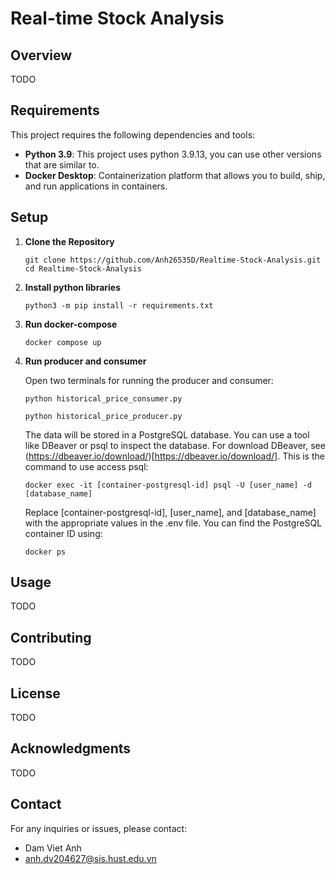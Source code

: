 # Real-time Stock Analysis

## Overview

TODO

## Requirements

This project requires the following dependencies and tools:

- **Python 3.9**: This project uses python 3.9.13, you can use other versions that are similar to.
- **Docker Desktop**: Containerization platform that allows you to build, ship, and run applications in containers.

## Setup

1. **Clone the Repository**
   ```
   git clone https://github.com/Anh26535D/Realtime-Stock-Analysis.git
   cd Realtime-Stock-Analysis
   ```

2. **Install python libraries**
   ```
   python3 -m pip install -r requirements.txt
   ```

3. **Run docker-compose**
   ```
   docker compose up
   ```

4. **Run producer and consumer**

   Open two terminals for running the producer and consumer:
   ```
   python historical_price_consumer.py

   python historical_price_producer.py
   ```

   The data will be stored in a PostgreSQL database. You can use a tool like DBeaver or psql to inspect the database. For download DBeaver, see (https://dbeaver.io/download/)[https://dbeaver.io/download/]. This is the command to use access psql:
   ```
   docker exec -it [container-postgresql-id] psql -U [user_name] -d [database_name]
   ```

   Replace [container-postgresql-id], [user_name], and [database_name] with the appropriate values in the .env file. You can find the PostgreSQL container ID using:
   ```
   docker ps
   ```

## Usage

TODO


## Contributing

TODO

## License

TODO

## Acknowledgments

TODO

## Contact

For any inquiries or issues, please contact:

- Dam Viet Anh 
- anh.dv204627@sis.hust.edu.vn

